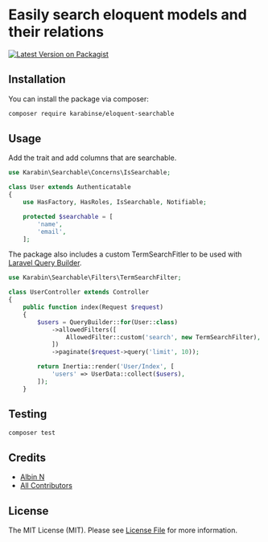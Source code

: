 # Easily search eloquent models and their relations

[![Latest Version on Packagist](https://img.shields.io/packagist/v/karabinse/eloquent-searchable.svg?style=flat-square)](https://packagist.org/packages/karabinse/eloquent-searchable)

## Installation

You can install the package via composer:

```bash
composer require karabinse/eloquent-searchable
```


## Usage

Add the trait and add columns that are searchable.

```php
use Karabin\Searchable\Concerns\IsSearchable;

class User extends Authenticatable
{
    use HasFactory, HasRoles, IsSearchable, Notifiable;

    protected $searchable = [
        'name',
        'email',
    ];

```

The package also includes a custom TermSearchFitler to be used with [Laravel Query Builder](https://github.com/spatie/laravel-query-builder).
```php
use Karabin\Searchable\Filters\TermSearchFilter;

class UserController extends Controller
{
    public function index(Request $request)
    {
        $users = QueryBuilder::for(User::class)
            ->allowedFilters([
                AllowedFilter::custom('search', new TermSearchFilter),
            ])
            ->paginate($request->query('limit', 10));

        return Inertia::render('User/Index', [
            'users' => UserData::collect($users),
        ]);
    }
```

## Testing

```bash
composer test
```

## Credits

- [Albin N](https://github.com/KarabinSE)
- [All Contributors](../../contributors)

## License

The MIT License (MIT). Please see [License File](LICENSE.md) for more information.
